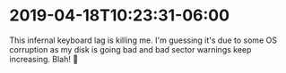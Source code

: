# 2019-04-18T10:23:31-06:00

This infernal keyboard lag is killing me. I&#39;m guessing it&#39;s due to some OS corruption as my disk is going bad and bad sector warnings keep increasing. Blah! :grimacing:

